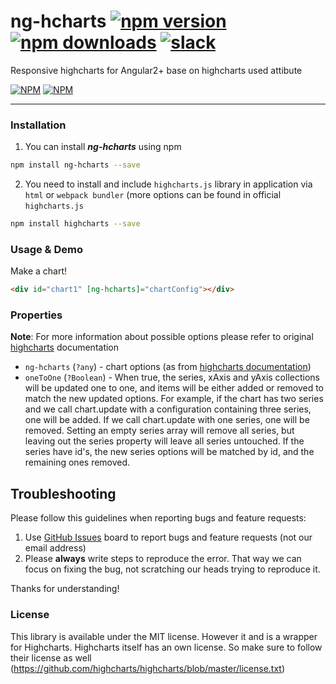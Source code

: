 # ng-hcharts [![npm version](https://badge.fury.io/js/ng-hcharts.svg)](http://badge.fury.io/js/ng-hcharts) [![npm downloads](https://img.shields.io/npm/dm/ng-hcharts.svg)](https://npmjs.org/ng-hcharts) [![slack](https://ngx-slack.herokuapp.com/badge.svg)](https://ngx-slack.herokuapp.com)
Responsive highcharts for Angular2+ base on highcharts used attibute

[![NPM](https://nodei.co/npm/ng-hcharts.png?downloads=true&downloadRank=true&stars=true)](https://npmjs.org/ng-hcharts)
[![NPM](https://nodei.co/npm-dl/ng-hcharts.png?&months=9)](https://npmjs.org/ng-hcharts)

- - -

### Installation

1. You can install ***ng-hcharts*** using npm

  ```bash
  npm install ng-hcharts --save
  ```
2. You need to install and include `highcharts.js` library in application via `html` or `webpack bundler` (more options can be found in official `highcharts.js` 

  ```bash
  npm install highcharts --save
  ```

### Usage & Demo
 <!-- Demo and API details of ***ng-hcharts*** can be found here:
  [demo](https://whyour.github.io/ng-hcharts/) and [source code](https://github.com/valor-software/ng2-charts/tree/master/demo) -->

Make a chart!

```html
<div id="chart1" [ng-hcharts]="chartConfig"></div>
```

<!-- The `chartConfig` object should be the same as a normal highcharts configuration. Any options that work in highcharts should work here also. 
### Chart types
There are one directive for all chart types: `base-chart`, and there are 6 types of charts: , `line`, `bar`, `radar`, `pie`, `polarArea`, `doughnut`. --> 

### Properties

**Note**: For more information about possible options please refer to original [highcharts](https://www.highcharts.com/docs) documentation

- `ng-hcharts` (`?any`) - chart options (as from [highcharts documentation](https://www.highcharts.com/docs))
- `oneToOne` (`?Boolean`) - When true, the series, xAxis and yAxis collections will be updated one to one, and items will be either added or removed to match the new updated options. For example, if the chart has two series and we call chart.update with a configuration containing three series, one will be added. If we call chart.update with one series, one will be removed. Setting an empty series array will remove all series, but leaving out the series property will leave all series untouched. If the series have id's, the new series options will be matched by id, and the remaining ones removed.


## Troubleshooting

Please follow this guidelines when reporting bugs and feature requests:

1. Use [GitHub Issues](https://github.com/whyour/ng-hcharts/issues) board to report bugs and feature requests (not our email address)
2. Please **always** write steps to reproduce the error. That way we can focus on fixing the bug, not scratching our heads trying to reproduce it.

Thanks for understanding!

### License

This library is available under the MIT license. However it and is a wrapper for Highcharts. Highcharts itself has an own license. So make sure to follow their license as well (https://github.com/highcharts/highcharts/blob/master/license.txt)
